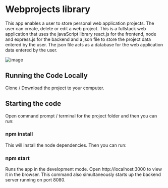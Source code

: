 # Webprojects library

This app enables a user to store personal web application projects. The user can create, delete or edit a web project. This is a fullstack web application that uses the javaScript library react.js for the frontend, node and express.js for the backend and a json file to store the project data entered by the user. The json file acts as a database for the web application data entered by the user.

![image](https://github.com/johnnyd81/webprojects/assets/95863021/c1a5ddb1-577e-4351-9df8-e51d3cc9a1b4)

## Running the Code Locally
Clone / Download the project to your computer.

## Starting the code
Open command prompt / terminal for the project folder and then you can run:

### npm install
This will install the node dependencies. Then you can run:

### npm start
Runs the app in the development mode. Open http://localhost:3000 to view it in the browser. This command also simultaneously starts up the backend server running on port 8080.



